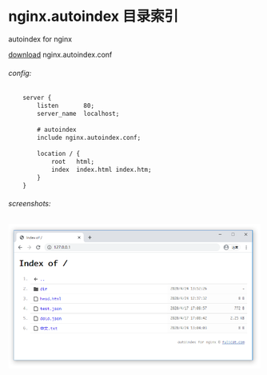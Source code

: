 # nginx.autoindex 目录索引
autoindex for nginx

[download](https://github.com/fulicat/nginx.autoindex/releases) nginx.autoindex.conf

###### config:

```nginx
    server {
        listen       80;
        server_name  localhost;
    
        # autoindex
        include nginx.autoindex.conf;
    
        location / {
            root   html;
            index  index.html index.htm;
        }
    }
```



###### screenshots:

![screenshots](./screenshots.png?raw=true)